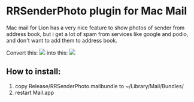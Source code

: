 RRSenderPhoto plugin for Mac Mail
=========

Mac mail for Lion has a very nice feature to show photos of sender from address book, but i get a lot of spam from services like google and podio, and don't want to add them to address book.

Convert this:
<img src="http://img834.imageshack.us/img834/7523/screenshot20111213at854.png">
into this:
<img src="http://img269.imageshack.us/img269/8091/screenshot20111213at855.png">


How to install:
---------
1) copy Release/RRSenderPhoto.mailbundle to ~/Library/Mail/Bundles/
2) restart Mail.app